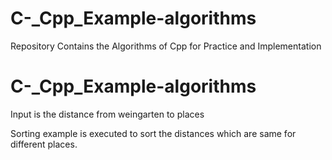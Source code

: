 # C-_Cpp_Example-algorithms
Repository Contains the Algorithms of Cpp for Practice and Implementation

# C-_Cpp_Example-algorithms
Input is the distance from weingarten to places

Sorting example is executed to sort the distances which are same for different places.
